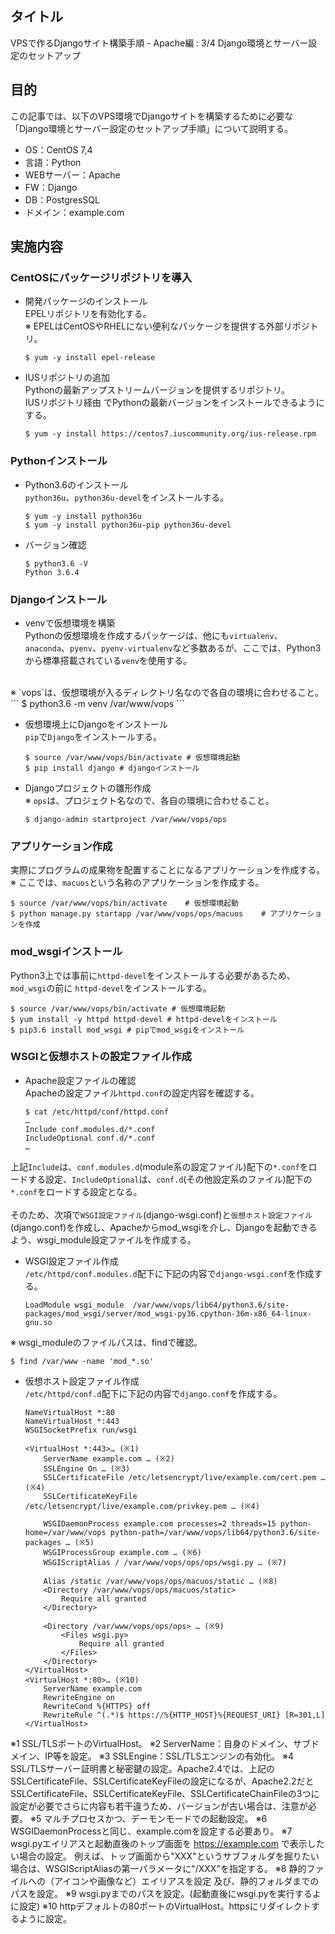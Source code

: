## タイトル
VPSで作るDjangoサイト構築手順 - Apache編 : 3/4 Django環境とサーバー設定のセットアップ

## 目的
この記事では、以下のVPS環境でDjangoサイトを構築するために必要な「Django環境とサーバー設定のセットアップ手順」について説明する。
- OS：CentOS 7,4
- 言語：Python
- WEBサーバー：Apache
- FW：Django
- DB：PostgresSQL
- ドメイン：example.com

## 実施内容
### CentOSにパッケージリポジトリを導入
- 開発パッケージのインストール<br>
EPELリポジトリを有効化する。<br>
※ EPELはCentOSやRHELにない便利なパッケージを提供する外部リポジトリ。
  ```
  $ yum -y install epel-release
  ```

- IUSリポジトリの追加<br>
Pythonの最新アップストリームバージョンを提供するリポジトリ。<br>
IUSリポジトリ経由 でPythonの最新バージョンをインストールできるようにする。<br>
  ```
  $ yum -y install https://centos7.iuscommunity.org/ius-release.rpm
  ```

### Pythonインストール
- Python3.6のインストール<br>
`python36u`、`python36u-devel`をインストールする。<br>
  ```
  $ yum -y install python36u
  $ yum -y install python36u-pip python36u-devel
  ```

- バージョン確認<br>
  ```
  $ python3.6 -V
  Python 3.6.4
  ```

### Djangoインストール
- venvで仮想環境を構築<br>
Pythonの仮想環境を作成するパッケージは、他にも`virtualenv`、`anaconda`、`pyenv`、`pyenv-virtualenv`など多数あるが、ここでは、Python3から標準搭載されている`venv`を使用する。<br>
<br>
※ `vops`は、仮想環境が入るディレクトリ名なので各自の環境に合わせること。
  ```
  $ python3.6 -m venv /var/www/vops
  ```

- 仮想環境上にDjangoをインストール<br>
`pip`で`Django`をインストールする。
  ```
  $ source /var/www/vops/bin/activate # 仮想環境起動
  $ pip install django # djangoインストール
  ```

- Djangoプロジェクトの雛形作成<br>
※ `ops`は、プロジェクト名なので、各自の環境に合わせること。
  ```
  $ django-admin startproject /var/www/vops/ops
  ```

### アプリケーション作成
実際にプログラムの成果物を配置することになるアプリケーションを作成する。
※ ここでは、`macuos`という名称のアプリケーションを作成する。
  ```
  $ source /var/www/vops/bin/activate    # 仮想環境起動
  $ python manage.py startapp /var/www/vops/ops/macuos    # アプリケーションを作成
  ```

### mod_wsgiインストール
Python3上では事前に`httpd-devel`をインストールする必要があるため、`mod_wsgi`の前に `httpd-devel`をインストールする。<br>
  ```
  $ source /var/www/vops/bin/activate # 仮想環境起動
  $ yum install -y httpd httpd-devel # httpd-develをインストール
  $ pip3.6 install mod_wsgi # pipでmod_wsgiをインストール
  ```

### WSGIと仮想ホストの設定ファイル作成
- Apache設定ファイルの確認<br>
Apacheの設定ファイル`httpd.conf`の設定内容を確認する。<br>
  ```
  $ cat /etc/httpd/conf/httpd.conf
  …
  Include conf.modules.d/*.conf  
  IncludeOptional conf.d/*.conf 
  …
  ```
上記`Include`は、`conf.modules.d`(module系の設定ファイル)配下の`*.conf`をロードする設定、`IncludeOptional`は、`conf.d`(その他設定系のファイル)配下の`*.conf`をロードする設定となる。<br>
<br>
そのため、次項で`WSGI設定ファイル`(django-wsgi.conf)と`仮想ホスト設定ファイル`(django.conf)を作成し、Apacheからmod_wsgiを介し、Djangoを起動できるよう、wsgi_module設定ファイルを作成する。<br>

- WSGI設定ファイル作成<br>
`/etc/httpd/conf.modules.d`配下に下記の内容で`django-wsgi.conf`を作成する。<br>
  ```
  LoadModule wsgi_module  /var/www/vops/lib64/python3.6/site-packages/mod_wsgi/server/mod_wsgi-py36.cpython-36m-x86_64-linux-gnu.so
  ```
※ wsgi_moduleのファイルパスは、findで確認。<br>
  ```
  $ find /var/www -name 'mod_*.so'
  ```

- 仮想ホスト設定ファイル作成<br>
`/etc/httpd/conf.d`配下に下記の内容で`django.conf`を作成する。<br>
  ```
  NameVirtualHost *:80
  NameVirtualHost *:443
  WSGISocketPrefix run/wsgi

  <VirtualHost *:443>… (※1)
      ServerName example.com … (※2)
      SSLEngine On … (※3)
      SSLCertificateFile /etc/letsencrypt/live/example.com/cert.pem … (※4)
      SSLCertificateKeyFile  /etc/letsencrypt/live/example.com/privkey.pem … (※4)

      WSGIDaemonProcess example.com processes=2 threads=15 python-home=/var/www/vops python-path=/var/www/vops/lib64/python3.6/site-packages … (※5)
      WSGIProcessGroup example.com … (※6)
      WSGIScriptAlias / /var/www/vops/ops/ops/wsgi.py … (※7)

      Alias /static /var/www/vops/ops/macuos/static … (※8)
      <Directory /var/www/vops/ops/macuos/static> 
          Require all granted
      </Directory>

      <Directory /var/www/vops/ops/ops> … (※9)
          <Files wsgi.py>
              Require all granted
          </Files>
      </Directory>
  </VirtualHost>
  <VirtualHost *:80>… (※10)
      ServerName example.com
      RewriteEngine on
      RewriteCond %{HTTPS} off
      RewriteRule ^(.*)$ https://%{HTTP_HOST}%{REQUEST_URI} [R=301,L]
  </VirtualHost>
  ```
※1 SSL/TLSポートのVirtualHost。
※2 ServerName：自身のドメイン、サブドメイン、IP等を設定。
※3 SSLEngine：SSL/TLSエンジンの有効化。
※4 SSL/TLSサーバー証明書と秘密鍵の設定。Apache2.4では、上記のSSLCertificateFile、SSLCertificateKeyFileの設定になるが、Apache2.2だとSSLCertificateFile、SSLCertificateKeyFile、SSLCertificateChainFileの3つに設定が必要でさらに内容も若干違うため、バージョンが古い場合は、注意が必要。
※5 マルチプロセスかつ、デーモンモードでの起動設定。
※6 WSGIDaemonProcessと同じ、example.comを設定する必要あり。
※7 wsgi.pyエイリアスと起動直後のトップ画面を https://example.com で表示したい場合の設定。 例えば、トップ画面から"XXX"というサブフォルダを掘りたい場合は、WSGIScriptAliasの第一パラメータに"/XXX"を指定する。
※8 静的ファイルへの（アイコンや画像など）エイリアスを設定 及び、静的フォルダまでのパスを設定。
※9 wsgi.pyまでのパスを設定。(起動直後にwsgi.pyを実行するよに設定)
※10 httpデフォルトの80ポートのVirtualHost。httpsにリダイレクトするように設定。
